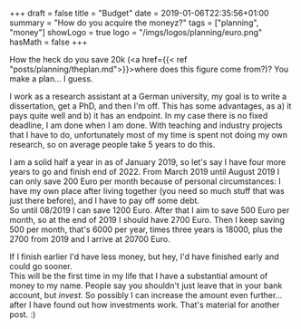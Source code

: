+++
draft = false
title = "Budget"
date = 2019-01-06T22:35:56+01:00
summary = "How do you acquire the moneyz?"
tags = ["planning", "money"]
showLogo = true
logo = "/imgs/logos/planning/euro.png"
hasMath = false
+++

How the heck do you save 20k (<a href={{< ref "posts/planning/theplan.md">}}>where does this figure come from?</a>)? You make a plan... I guess.

I work as a research assistant at a German university, my goal is to write a dissertation, get a PhD, and then I'm off. This has some advantages, as a) it pays quite well and b) it has an endpoint. In my case there is no fixed deadline, I am done when I am done. With teaching and industry projects that I have to do, unfortunately most of my time is spent not doing my own research, so on average people take 5 years to do this. 

I am a solid half a year in as of January 2019, so let's say I have four more years to go and finish end of 2022. From March 2019 until August 2019 I can only save 200 Euro per month because of personal circumstances: I have my own place after living together (you need so much stuff that was just there before), and I have to pay off some debt.   
So until 08/2019 I can save 1200 Euro. After that I aim to save 500 Euro per month, so at the end of 2019 I should have 2700 Euro. Then I keep saving 500 per month, that's 6000 per year, times three years is 18000, plus the 2700 from 2019 and I arrive at 20700 Euro.

If I finish earlier I'd have less money, but hey, I'd have finished early and could go sooner.   
This will be the first time in my life that I have a substantial amount of money to my name. People say you shouldn't just leave that in your bank account, but *invest*. So possibly I can increase the amount even further... after I have found out how investments work. That's material for another post. :)